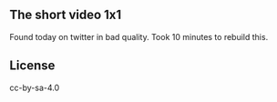 ## The short video 1x1
Found today on twitter in bad quality. Took 10 minutes to rebuild this.

## License

cc-by-sa-4.0
